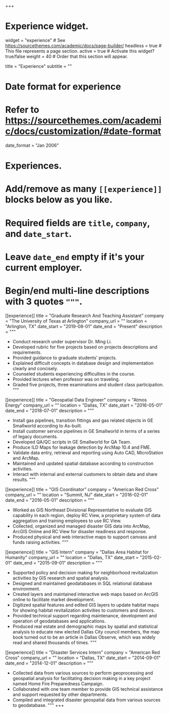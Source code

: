 +++
# Experience widget.
widget = "experience"  # See https://sourcethemes.com/academic/docs/page-builder/
headless = true  # This file represents a page section.
active = true  # Activate this widget? true/false
weight = 40  # Order that this section will appear.

title = "Experience"
subtitle = ""

# Date format for experience
#   Refer to https://sourcethemes.com/academic/docs/customization/#date-format
date_format = "Jan 2006"

# Experiences.
#   Add/remove as many `[[experience]]` blocks below as you like.
#   Required fields are `title`, `company`, and `date_start`.
#   Leave `date_end` empty if it's your current employer.
#   Begin/end multi-line descriptions with 3 quotes `"""`.
[[experience]]
  title = "Graduate Research And Teaching Assistant"
  company = "The University of Texas at Arlington"
  company_url = ""
  location = "Arlington, TX"
  date_start = "2019-08-01"
  date_end = "Present"
  description = """
  * Conduct research under supervisor Dr. Ming Li.
  * Developed rubric for five projects based on projects descriptions and requirements.
  * Provided guidance to graduate students’ projects.
  * Explained difficult concepts in database design and implementation clearly and concisely.
  * Counseled students experiencing difficulties in the course.
  * Provided lectures when professor was on traveling.
  * Graded five projects, three examinations and student class participation.
  """

[[experience]]
  title = "Geospatial Data Engineer"
  company = "Atmos Energy"
  company_url = ""
  location = "Dallas, TX"
  date_start = "2016-05-01"
  date_end = "2018-07-01"
  description = """
  * Install gas pipelines, transition fittings and gas related objects in GE Smallworld according to As-built.
  * Install customer service pipelines in GE Smallworld in terms of  a series of legacy documents.
  * Developed QA/QC scripts in GE Smallworld for QA Team.
  * Produce ILD Maps for leakage detection by ArcMap 10.4 and FME.
  * Validate data entry, retrieval and reporting using Auto CAD, MicroStation and ArcMap.
  * Maintained and updated spatial database according to construction activities.
  * Interact with internal and external customers to obtain data and share results.
  """

[[experience]]
  title = "GIS Coordinator"
  company = "American Red Cross"
  company_url = ""
  location = "Summit, NJ"
  date_start = "2016-02-01"
  date_end = "2016-05-01"
  description = """
  * Worked as GIS Northeast Divisional Representative to evaluate GIS capability in each region, deploy RC View, a proprietary system of data aggregation and training employees to use RC View.
  * Collected, organized and managed disaster GIS data into ArcMap, ArcGIS Online and RC View for disaster readiness and response.
  * Produced physical and web interactive maps to support canvass and funds raising activities.
  """

[[experience]]
  title = "GIS Intern"
  company = "Dallas Area Habitat for Humanity"
  company_url = ""
  location = "Dallas, TX"
  date_start = "2015-02-01"
  date_end = "2015-09-01"
  description = """
  * Supported policy and decision making for neighborhood revitalization activities by GIS research and spatial analysis.
  * Designed and maintained geodatabases in SQL relational database environment. 
  * Created layers and maintained interactive web maps based on ArcGIS online to facilitate market development.
  * Digitized spatial features and edited GIS layers to update habitat maps for showing habitat revitalization activities to customers and donors.
  * Provided technical support regarding maintenance, development and operation of geodatabases and applications.
  * Produced real estate and demographic maps by spatial and statistical analysis to educate new elected Dallas City council members, the map book turned out to be an article in Dallas Observe, which was widely read and shared thousands of times.
  """

[[experience]]
  title = "Disaster Services Intern"
  company = "American Red Cross"
  company_url = ""
  location = "Dallas, TX"
  date_start = "2014-09-01"
  date_end = "2014-12-01"
  description = """
  * Collected data from various sources to perform geoprocessing and geospatial analysis for facilitating decision making in a key project named Home Fire Preparedness Campaign.
  * Collaborated with one team member to provide GIS technical assistance and support requested by other departments.
  * Compiled and integrated disaster geospatial data from various sources to geodatabase.
  """
+++


